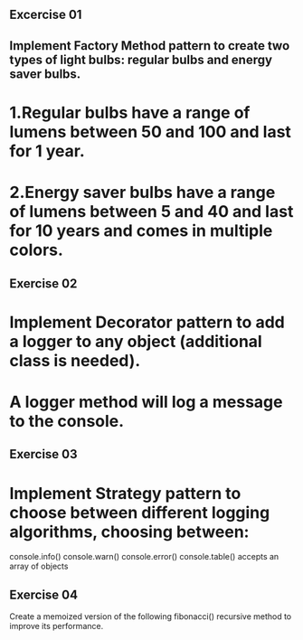 
## Excercise 01
## Implement Factory Method pattern to create two types of light bulbs: regular bulbs and energy saver bulbs.

# 1.Regular bulbs have a range of lumens between 50 and 100 and last for 1 year.
# 2.Energy saver bulbs have a range of lumens between 5 and 40 and last for 10 years and comes in multiple colors.

## Exercise 02
# Implement Decorator pattern to add a logger to any object (additional class is needed).
#  A logger method will log a message to the console.

## Exercise 03
# Implement Strategy pattern to choose between different logging algorithms, choosing between:

console.info()
console.warn()
console.error()
console.table() accepts an array of objects

## Exercise 04
Create a memoized version of the following fibonacci() recursive method to improve its performance.